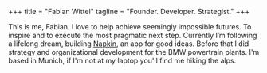 +++
title = "Fabian Wittel"
tagline = "Founder. Developer. Strategist."
+++

This is me, Fabian. I love to help achieve seemingly impossible futures. To inspire and to execute the most pragmatic next step. Currently I’m following a lifelong dream, building [Napkin](https://napkin.one), an app for good ideas. Before that I did strategy and organizational development for the BMW powertrain plants. I'm based in Munich, if I'm not at my laptop you'll find me hiking the alps.

